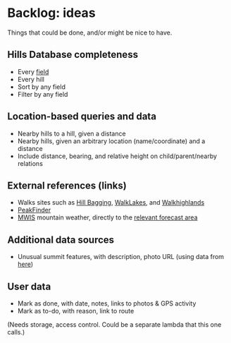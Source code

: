 # Backlog: ideas

Things that could be done, and/or might be nice to have.

## Hills Database completeness

- Every [field](fields-hills-database.md)
- Every hill
- Sort by any field
- Filter by any field

## Location-based queries and data

- Nearby hills to a hill, given a distance
- Nearby hills, given an arbitrary location (name/coordinate) and a distance
- Include distance, bearing, and relative height on child/parent/nearby relations

## External references (links)

- Walks sites such as [Hill Bagging](http://www.hill-bagging.co.uk), [WalkLakes](https://www.walklakes.co.uk/hill_2367.html), and [Walkhighlands](http://www.hill-bagging.co.uk/mountaindetails.php?qu=S&rf=278)
- [PeakFinder](https://www.peakfinder.org)
- [MWIS](http://www.mwis.org.uk/) mountain weather, directly to the [relevant forecast area](https://www.walkhighlands.co.uk/Forum/viewtopic.php?f=1&t=85322)

## Additional data sources

- Unusual summit features, with description, photo URL (using data from [here](https://www.walkhighlands.co.uk/Forum/viewtopic.php?f=1&t=91941))

## User data

- Mark as done, with date, notes, links to photos & GPS activity
- Mark as to-do, with reason, link to route

(Needs storage, access control. Could be a separate lambda that this one calls.)
